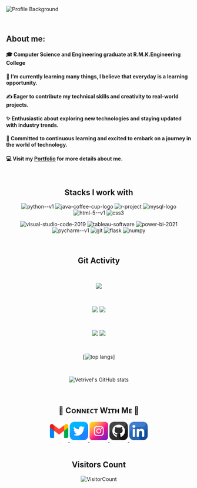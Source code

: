 ![Profile Background](https://github.com/user-attachments/assets/473f3d9c-cbc8-4d61-a574-f1a79eccbed9)


<br>

## About me:
 <h4> 🎓 Computer Science and Engineering graduate at R.M.K.Engineering College </h4>
 <h4> 🌱 I’m currently learning many things, I believe that everyday is a learning opportunity. </h4>
 <h4> ✍️ Eager to contribute my technical skills and creativity to real-world projects.</h4> 
 <h4> ✨ Enthusiastic about exploring new technologies and staying updated with industry trends.</h4>
 <h4> 💭 Committed to continuous learning and excited to embark on a journey in the world of technology. </h4>
 
 <h4> 
  
  💻 Visit my [Portfolio](https://vetrivel07.github.io/vetrivel-m-portfolio/) for more details about me.
 
 </h4>
<br>
  <div>
   
<h2 align="center"> Stacks I work with </h2>

<p  align="center">
 <img width="48" height="48" src="https://img.icons8.com/color/48/python--v1.png" alt="python--v1"/>
 <img width="48" height="48" src="https://img.icons8.com/3d-fluency/94/java-coffee-cup-logo.png" alt="java-coffee-cup-logo"/>
 <img width="48" height="48" src="https://img.icons8.com/fluency/48/r-project.png" alt="r-project"/>
 <img width="48" height="48" src="https://img.icons8.com/fluency/48/mysql-logo.png" alt="mysql-logo"/>
<img width="48" height="48" src="https://img.icons8.com/color/48/html-5--v1.png" alt="html-5--v1"/>
<img width="48" height="48" src="https://img.icons8.com/color/48/css3.png" alt="css3"/>
  
 </p>
 <p  align="center">
<img width="48" height="48" src="https://img.icons8.com/fluency/48/visual-studio-code-2019.png" alt="visual-studio-code-2019"/>
 <img width="48" height="48" src="https://img.icons8.com/color/48/tableau-software.png" alt="tableau-software"/>
  <img width="48" height="48" src="https://img.icons8.com/color/48/power-bi-2021.png" alt="power-bi-2021"/>
<img width="48" height="48" src="https://img.icons8.com/color/48/pycharm--v1.png" alt="pycharm--v1"/>
 <img width="48" height="48" src="https://img.icons8.com/color/48/git.png" alt="git"/>
  
<img width="50" height="50" src="https://img.icons8.com/ios/50/flask.png" alt="flask"/>
<img width="48" height="48" src="https://img.icons8.com/color/48/numpy.png" alt="numpy"/>

  &nbsp;
 </p> </p>

<h2 align="center">Git Activity </h2>
 
<div align="center" width=100%>

<br/>

<div align="center">
  
![](https://github-profile-summary-cards.vercel.app/api/cards/profile-details?username=Vetrivel07&theme=github_dark)
  
<br/>

![](https://github-profile-summary-cards.vercel.app/api/cards/most-commit-language?username=Vetrivel07&theme=github_dark)
![](https://github-profile-summary-cards.vercel.app/api/cards/stats?username=Vetrivel07&theme=github_dark)
  
<br/>

![](https://github-profile-summary-cards.vercel.app/api/cards/repos-per-language?username=Vetrivel07&theme=github_dark)
![](https://github-profile-summary-cards.vercel.app/api/cards/productive-time?username=Vetrivel07&theme=github_dark)
  
<br/>

[![top langs](https://github-readme-stats.vercel.app/api/top-langs/?username=Vetrivel07&layout=compact&theme=radical)]
  
<br/>

![Vetrivel's GitHub stats](https://github-readme-stats.vercel.app/api?username=Vetrivel07&show_icons=true&theme=radical)
  
<br/>
  
</div>

<!--Contact Section--> 

<h2 align="center">🤝 Cᴏɴɴᴇᴄᴛ Wɪᴛʜ Mᴇ 🤝 </h2>
<div align="center">
  
<a href="mailto:vetrim2003@gmail.com" target="_blank">
<img src="./gmail.png" width=50 height=50 alt="vetrim2003@gmail.com" style="margin-bottom: 5px;" />
</a>

<a href="https://twitter.com/irtev_m_07" target="_blank">
<img src="./twitter.png" width=50 height=50 alt="irtev_m_07" style="margin-bottom: 5px;" />
</a>

<a href="https://www.instagram.com/irtev_m_07" target="_blank">
<img src="./instagram.png" width=50 height=50 alt="irtev_m_07" style="margin-bottom: 5px;" />
</a>

<a href="https://github.com/Vetrivel07" target="_blank">
<img src="./github.png" width=50 height=50 alt="Vetrivel07" style="margin-bottom: 5px;" />
</a>

<a href="https://www.linkedin.com/in/vetrivel-maheswaran/" target="_blank">
<img src="./linkedin.png" width=50 height=50 alt="Vetrivel-maheswaran" style="margin-bottom: 5px;" />
</a>
</div>
<br/>

<h2 align="center">Visitors Count </h2>

![VisitorCount](https://profile-counter.glitch.me/{Vetrivel07}/count.svg) </div>


